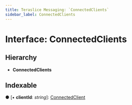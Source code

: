 ```yaml
---
title: Teraslice Messaging: `ConnectedClients`
sidebar_label: ConnectedClients
---
```


# Interface: ConnectedClients

## Hierarchy

* **ConnectedClients**

## Indexable

● \[▪ **clientId**: *string*\]: [ConnectedClient](connectedclient.md)

